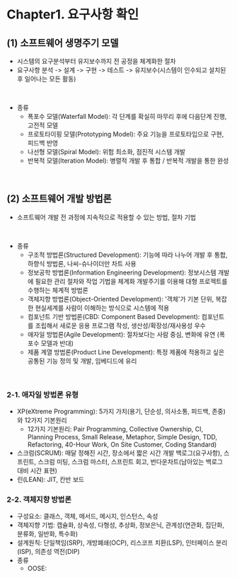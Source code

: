 Chapter1. 요구사항 확인
==============================

## (1) 소프트웨어 생명주기 모델
- 시스템의 요구분석부터 유지보수까지 전 공정을 체계화한 절차
- 요구사항 분석 -> 설계 -> 구현 -> 테스트 -> 유지보수(시스템이 인수되고 설치된 후 일어나는 모든 활동)
<br>

- 종류
  - 폭포수 모델(Waterfall Model): 각 단계를 확실히 마무리 후에 다음단계 진행, 고전적 모델
  - 프로토타이핑 모델(Prototyping Model): 주요 기능을 프로토타입으로 구현, 피드백 반영
  - 나선형 모델(Spiral Model): 위험 최소화, 점진적 시스템 개발
  - 반복적 모델(Iteration Model): 병렬적 개발 후 통합 / 반복적 개발을 통한 완성
<br>

## (2) 소프트웨어 개발 방법론
- 소프트웨어 개발 전 과정에 지속적으로 적용할 수 있는 방법, 절차 기법
<br>

- 종류
  - 구조적 방법론(Structured Development): 기능에 따라 나누어 개발 후 통합, 하향식 방법론, 나씨-슈나이더만 차트 사용
  - 정보공학 방법론(Information Engineering Development): 정보시스템 개발에 필요한 관리 절차와 작업 기법을 체계화 개발주기를 이용해 대형 프로젝트를 수행하는 체계적 방법론
  - 객체지향 방법론(Object-Oriented Development): '객체'가 기본 단위, 복잡한 현실세계를 사람이 이해하는 방식으로 시스템에 적용
  - 컴포넌트 기반 방법론(CBD: Component Based Development): 컴포넌트를 조립해서 새로운 응용 프로그램 작성, 생산성/확장성/재사용성 우수
  - 애자일 방법론(Agile Development): 절차보다는 사람 중심, 변화에 유연 (폭포수 모델과 반대) 
  - 제품 계열 방법론(Product Line Development): 특정 제품에 적용하고 싶은 공통된 기능 정의 및 개발, 임베디드에 유리
<br>

### 2-1. 애자일 방법론 유형
- XP(eXtreme Programming): 5가지 가치(용기, 단순성, 의사소통, 피드백, 존중)와 12가지 기본원리
  - 12가지 기본원리: Pair Programming, Collective Ownership, CI, Planning Process, Small Release, Metaphor, Simple Design, TDD, Refactoring, 40-Hour Work, On Site Customer, Coding Standard)
- 스크럼(SCRUM): 매달 정해진 시간, 장소에서 짧은 시간 개발
                 백로그(요구사항), 스프린트, 스크럼 미팅, 스크럼 마스터, 스프린트 회고, 번다운차트(남아있는 백로그 대비 시간 표현)
- 린(LEAN): JIT, 칸반 보드

### 2-2. 객체지향 방법론
- 구성요소: 클래스, 객체, 메서드, 메시지, 인스턴스, 속성
- 객체지향 기법: 캡슐화, 상속성, 다형성, 추상화, 정보은닉, 관계성(연관화, 집단화, 분류화, 일반화, 특수화)
- 설계원칙: 단일책임(SRP), 개방폐쇄(OCP), 리스코프 치환(LSP), 인터페이스 분리(ISP), 의존성 역전(DIP)
- 종류
  - OOSE: 













